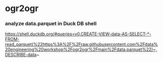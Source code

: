 # ogr2ogr

### analyze data.parquet in Duck DB shell
https://shell.duckdb.org/#queries=v0,CREATE-VIEW-data-AS-SELECT-*-FROM-read_parquet(%22https%3A%2F%2Fraw.githubusercontent.com%2Fdata%20engineering%20workshop%2Fogr2ogr%2Fmain%2Fdata.parquet%22)~,DESCRIBE-data~

